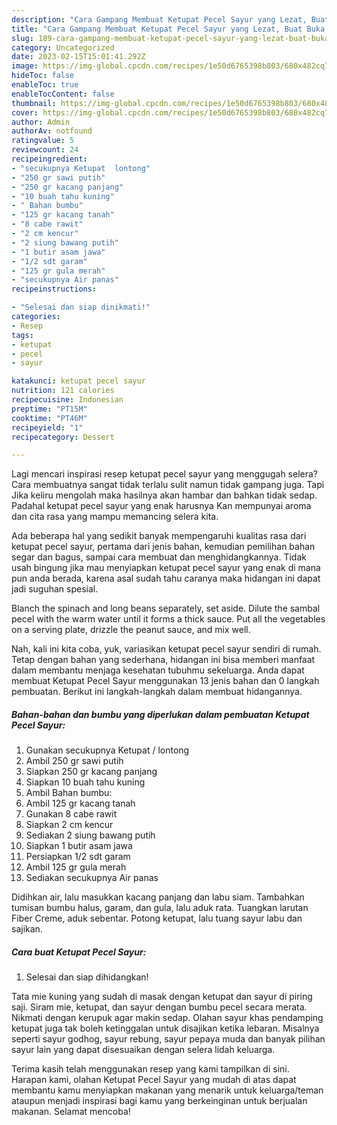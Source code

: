 ```yaml
---
description: "Cara Gampang Membuat Ketupat Pecel Sayur yang Lezat, Buat Buka Puasa}"
title: "Cara Gampang Membuat Ketupat Pecel Sayur yang Lezat, Buat Buka Puasa}"
slug: 189-cara-gampang-membuat-ketupat-pecel-sayur-yang-lezat-buat-buka-puasa
category: Uncategorized
date: 2023-02-15T15:01:41.292Z
image: https://img-global.cpcdn.com/recipes/1e50d6765398b803/680x482cq70/ketupat-pecel-sayur-foto-resep-utama.jpg
hideToc: false
enableToc: true
enableTocContent: false
thumbnail: https://img-global.cpcdn.com/recipes/1e50d6765398b803/680x482cq70/ketupat-pecel-sayur-foto-resep-utama.jpg
cover: https://img-global.cpcdn.com/recipes/1e50d6765398b803/680x482cq70/ketupat-pecel-sayur-foto-resep-utama.jpg
author: Admin
authorAv: notfound
ratingvalue: 5
reviewcount: 24
recipeingredient:
- "secukupnya Ketupat  lontong"
- "250 gr sawi putih"
- "250 gr kacang panjang"
- "10 buah tahu kuning"
- " Bahan bumbu"
- "125 gr kacang tanah"
- "8 cabe rawit"
- "2 cm kencur"
- "2 siung bawang putih"
- "1 butir asam jawa"
- "1/2 sdt garam"
- "125 gr gula merah"
- "secukupnya Air panas"
recipeinstructions:

- "Selesai dan siap dinikmati!"
categories:
- Resep
tags:
- ketupat
- pecel
- sayur

katakunci: ketupat pecel sayur 
nutrition: 121 calories
recipecuisine: Indonesian
preptime: "PT15M"
cooktime: "PT46M"
recipeyield: "1"
recipecategory: Dessert

---
```



Lagi mencari inspirasi resep ketupat pecel sayur yang menggugah selera? Cara membuatnya sangat tidak terlalu sulit namun tidak gampang juga. Tapi Jika keliru mengolah maka hasilnya akan hambar dan bahkan tidak sedap. Padahal ketupat pecel sayur yang enak harusnya Kan mempunyai aroma dan cita rasa yang mampu memancing selera kita.


Ada beberapa hal yang sedikit banyak mempengaruhi kualitas rasa dari ketupat pecel sayur, pertama dari jenis bahan, kemudian pemilihan bahan segar dan bagus, sampai cara membuat dan menghidangkannya. Tidak usah bingung jika mau menyiapkan ketupat pecel sayur yang enak di mana pun anda berada, karena asal sudah tahu caranya maka hidangan ini dapat jadi suguhan spesial.

Blanch the spinach and long beans separately, set aside. Dilute the sambal pecel with the warm water until it forms a thick sauce. Put all the vegetables on a serving plate, drizzle the peanut sauce, and mix well.


Nah, kali ini kita coba, yuk, variasikan ketupat pecel sayur sendiri di rumah. Tetap dengan bahan yang sederhana, hidangan ini bisa memberi manfaat dalam membantu menjaga kesehatan tubuhmu sekeluarga. Anda dapat membuat Ketupat Pecel Sayur menggunakan 13 jenis bahan dan 0 langkah pembuatan. Berikut ini langkah-langkah dalam membuat hidangannya.

<!--inarticleads1-->

##### Bahan-bahan dan bumbu yang diperlukan dalam pembuatan Ketupat Pecel Sayur:

1. Gunakan secukupnya Ketupat / lontong
1. Ambil 250 gr sawi putih
1. Siapkan 250 gr kacang panjang
1. Siapkan 10 buah tahu kuning
1. Ambil  Bahan bumbu:
1. Ambil 125 gr kacang tanah
1. Gunakan 8 cabe rawit
1. Siapkan 2 cm kencur
1. Sediakan 2 siung bawang putih
1. Siapkan 1 butir asam jawa
1. Persiapkan 1/2 sdt garam
1. Ambil 125 gr gula merah
1. Sediakan secukupnya Air panas


Didihkan air, lalu masukkan kacang panjang dan labu siam. Tambahkan tumisan bumbu halus, garam, dan gula, lalu aduk rata. Tuangkan larutan Fiber Creme, aduk sebentar. Potong ketupat, lalu tuang sayur labu dan sajikan. 

<!--inarticleads2-->

##### Cara buat Ketupat Pecel Sayur:


1. Selesai dan siap dihidangkan!

Tata mie kuning yang sudah di masak dengan ketupat dan sayur di piring saji. Siram mie, ketupat, dan sayur dengan bumbu pecel secara merata. Nikmati dengan kerupuk agar makin sedap. Olahan sayur khas pendamping ketupat juga tak boleh ketinggalan untuk disajikan ketika lebaran. Misalnya seperti sayur godhog, sayur rebung, sayur pepaya muda dan banyak pilihan sayur lain yang dapat disesuaikan dengan selera lidah keluarga. 

Terima kasih telah menggunakan resep yang kami tampilkan di sini. Harapan kami, olahan Ketupat Pecel Sayur yang mudah di atas dapat membantu kamu menyiapkan makanan yang menarik untuk keluarga/teman ataupun menjadi inspirasi bagi kamu yang berkeinginan untuk berjualan makanan. Selamat mencoba!
